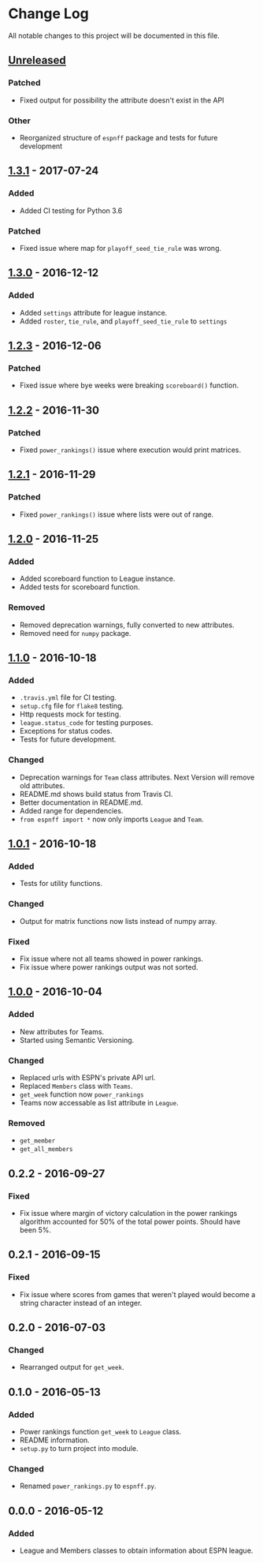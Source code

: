 # Change Log
All notable changes to this project will be documented in this file.

## [Unreleased]
### Patched
- Fixed output for possibility the attribute doesn't exist in the API

### Other
- Reorganized structure of `espnff` package and tests for future development

## [1.3.1] - 2017-07-24
### Added
- Added CI testing for Python 3.6

### Patched
- Fixed issue where map for `playoff_seed_tie_rule` was wrong.

## [1.3.0] - 2016-12-12
### Added
- Added `settings` attribute for league instance.
- Added `roster`, `tie_rule`, and `playoff_seed_tie_rule` to `settings`

## [1.2.3] - 2016-12-06
### Patched
- Fixed issue where bye weeks were breaking `scoreboard()` function.

## [1.2.2] - 2016-11-30
### Patched
- Fixed `power_rankings()` issue where execution would print matrices.

## [1.2.1] - 2016-11-29
### Patched
- Fixed `power_rankings()` issue where lists were out of range.

## [1.2.0] - 2016-11-25
### Added
- Added scoreboard function to League instance.
- Added tests for scoreboard function.

### Removed
- Removed deprecation warnings, fully converted to new attributes.
- Removed need for `numpy` package.


## [1.1.0] - 2016-10-18
### Added
- `.travis.yml` file for CI testing.
- `setup.cfg` file for `flake8` testing.
- Http requests mock for testing.
- `league.status_code` for testing purposes.
- Exceptions for status codes.
- Tests for future development.

### Changed
- Deprecation warnings for `Team` class attributes. Next Version
will remove old attributes.
- README.md shows build status from Travis CI.
- Better documentation in README.md.
- Added range for dependencies.
- `from espnff import *` now only imports `League` and `Team`.


## [1.0.1] - 2016-10-18
### Added
- Tests for utility functions.

### Changed
- Output for matrix functions now lists instead of numpy array.

### Fixed
- Fix issue where not all teams showed in power rankings.
- Fix issue where power rankings output was not sorted.

## [1.0.0] - 2016-10-04
### Added
- New attributes for Teams.
- Started using Semantic Versioning.

### Changed
- Replaced urls with ESPN's private API url.
- Replaced `Members` class with `Teams`.
- `get_week` function now `power_rankings`
- Teams now accessable as list attribute in `League`.

### Removed
- `get_member`
- `get_all_members`

## 0.2.2 - 2016-09-27
### Fixed
- Fix issue where margin of victory calculation in the power rankings
algorithm accounted for 50% of the total power points. Should have been 5%.

## 0.2.1 - 2016-09-15
### Fixed
- Fix issue where scores from games that weren't played would become
a string character instead of an integer.

## 0.2.0 - 2016-07-03
### Changed
- Rearranged output for `get_week`.

## 0.1.0 - 2016-05-13
### Added
- Power rankings function `get_week` to `League` class.
- README information.
- `setup.py` to turn project into module.

### Changed
- Renamed `power_rankings.py` to `espnff.py`.

## 0.0.0 - 2016-05-12
### Added
- League and Members classes to obtain information about ESPN league.


[Unreleased]: https://github.com/rbarton65/espnff/compare/v1.3.1...HEAD
[1.3.1]: https://github.com/rbarton65/espnff/compare/v1.3.0...v1.3.1
[1.3.0]: https://github.com/rbarton65/espnff/compare/v1.2.3...v1.3.0
[1.2.3]: https://github.com/rbarton65/espnff/compare/v1.2.2...v1.2.3
[1.2.2]: https://github.com/rbarton65/espnff/compare/v1.2.1...v1.2.2
[1.2.1]: https://github.com/rbarton65/espnff/compare/v1.2.0...v1.2.1
[1.2.0]: https://github.com/rbarton65/espnff/compare/v1.1.0...v1.2.0
[1.1.0]: https://github.com/rbarton65/espnff/compare/v1.0.1...v1.1.0
[1.0.1]: https://github.com/rbarton65/espnff/compare/v1.0.0...v1.0.1
[1.0.0]: https://github.com/rbarton65/espnff/releases/tag/v1.0.0
